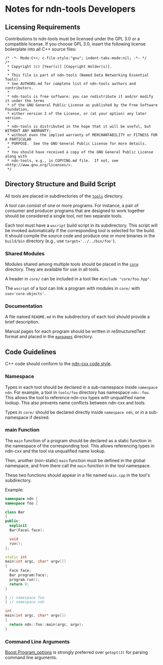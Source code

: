 # Notes for ndn-tools Developers

## Licensing Requirements

Contributions to ndn-tools must be licensed under the GPL 3.0 or a compatible license.
If you choose GPL 3.0, insert the following license boilerplate into all C++ source files:

    /* -*- Mode:C++; c-file-style:"gnu"; indent-tabs-mode:nil; -*- */
    /*
     * Copyright (c) [Year(s)] [Copyright Holder(s)].
     *
     * This file is part of ndn-tools (Named Data Networking Essential Tools).
     * See AUTHORS.md for complete list of ndn-tools authors and contributors.
     *
     * ndn-tools is free software: you can redistribute it and/or modify it under the terms
     * of the GNU General Public License as published by the Free Software Foundation,
     * either version 3 of the License, or (at your option) any later version.
     *
     * ndn-tools is distributed in the hope that it will be useful, but WITHOUT ANY WARRANTY;
     * without even the implied warranty of MERCHANTABILITY or FITNESS FOR A PARTICULAR
     * PURPOSE.  See the GNU General Public License for more details.
     *
     * You should have received a copy of the GNU General Public License along with
     * ndn-tools, e.g., in COPYING.md file.  If not, see <http://www.gnu.org/licenses/>.
     */

## Directory Structure and Build Script

All tools are placed in subdirectories of the [`tools`](tools) directory.

A tool can consist of one or more programs.
For instance, a pair of consumer and producer programs that are designed to work together
should be considered a single tool, not two separate tools.

Each tool must have a `wscript` build script in its subdirectory. This script will be
invoked automatically if the corresponding tool is selected for the build. It should
compile the source code and produce one or more binaries in the `build/bin` directory
(e.g., use `target='../../bin/foo'`).

### Shared Modules

Modules shared among multiple tools should be placed in the [`core`](core) directory.
They are available for use in all tools.

A header in `core/` can be included in a tool like `#include "core/foo.hpp"`.

The `wscript` of a tool can link a program with modules in `core/` with `use='core-objects'`.

### Documentation

A file named `README.md` in the subdirectory of each tool should provide a brief
description.

Manual pages for each program should be written in reStructuredText format
and placed in the [`manpages`](manpages) directory.

## Code Guidelines

C++ code should conform to the
[ndn-cxx code style](https://docs.named-data.net/ndn-cxx/current/code-style.html).

### Namespace

Types in each tool should be declared in a sub-namespace inside `namespace ndn`.
For example, a tool in `tools/foo` directory has namespace `ndn::foo`.
This allows the tool to reference ndn-cxx types with unqualified name lookup.
This also prevents name conflicts between ndn-cxx and tools.

Types in `core/` should be declared directly inside `namespace ndn`,
or in a sub-namespace if desired.

### main Function

The `main` function of a program should be declared as a static function in
the namespace of the corresponding tool. This allows referencing types in
ndn-cxx and the tool via unqualified name lookup.

Then, another (non-static) `main` function must be defined in the global
namespace, and from there call the `main` function in the tool namespace.

These two functions should appear in a file named `main.cpp` in the tool's
subdirectory.

Example:

```cpp
namespace ndn {
namespace foo {

class Bar
{
public:
  explicit
  Bar(Face& face);

  void
  run();
};

static int
main(int argc, char* argv[])
{
  Face face;
  Bar program(face);
  program.run();
  return 0;
}

} // namespace foo
} // namespace ndn

int
main(int argc, char* argv[])
{
  return ndn::foo::main(argc, argv);
}
```

### Command Line Arguments

[Boost.Program\_options](https://www.boost.org/doc/libs/1_65_1/doc/html/program_options.html)
is strongly preferred over `getopt(3)` for parsing command line arguments.

